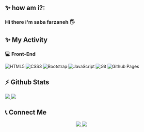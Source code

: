## ✨&nbsp;how am i?:
### Hi there i'm saba farzaneh 🖐
## ✨&nbsp;My Activity
### 💻&nbsp;Front-End 

![HTML5](https://img.shields.io/badge/html5-%23E34F26.svg?style=for-the-badge&logo=html5&logoColor=white)
	![CSS3](https://img.shields.io/badge/css3-%231572B6.svg?style=for-the-badge&logo=css3&logoColor=white)
 ![Bootstrap](https://img.shields.io/badge/bootstrap-%238511FA.svg?style=for-the-badge&logo=bootstrap&logoColor=white)
 ![JavaScript](https://img.shields.io/badge/javascript-%23323330.svg?style=for-the-badge&logo=javascript&logoColor=%23F7DF1E)
 ![Git](https://img.shields.io/badge/git-%23F05033.svg?style=for-the-badge&logo=git&logoColor=white)
 ![Github Pages](https://img.shields.io/badge/github%20pages-121013?style=for-the-badge&logo=github&logoColor=white)


<h2> ⚡&nbsp;Github Stats</h2>
<a href="">
<img src="https://github-readme-stats.vercel.app/api?username=sabaf222&show_icons=true&theme=radical"/>
 <img src="https://github-readme-stats.vercel.app/api/top-langs/?username=sabaf222"/>

</a>

<br/>

<h2>📞&nbsp;Connect Me</h2>
<p align="center">
  <a href="https://instagram.com/farzan_saba71/">
    <img  src="https://img.shields.io/badge/inestagram-@farzan_saba71-red?style=flat&logo=instagram"/>
  </a>
  <a href="https://t.me/saba_farzan/">
    <img src="https://img.shields.io/badge/telegram-@saba_farzan-blue?style=flat&logo=telegram" />
  </a>

 
</p>





 
